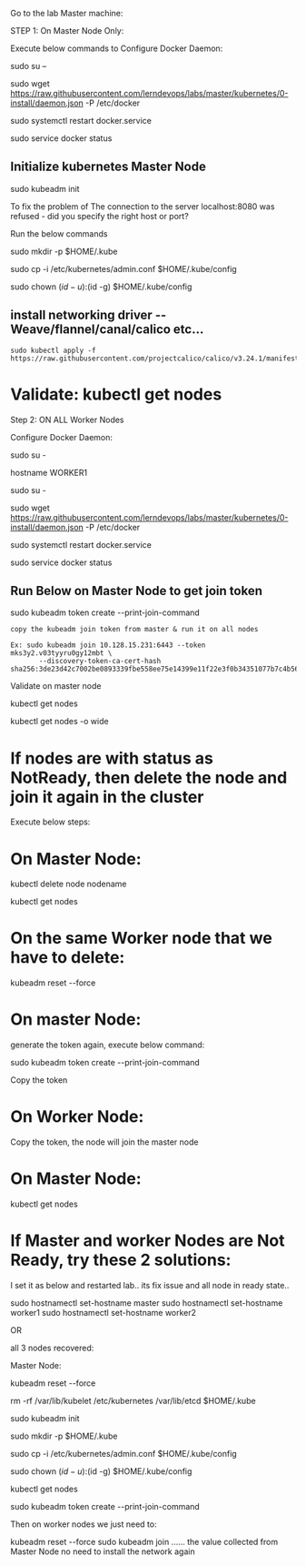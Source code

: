 Go to the lab Master machine:

STEP 1: On Master Node Only:

Execute below commands to Configure Docker Daemon: 

sudo su –
 
sudo wget https://raw.githubusercontent.com/lerndevops/labs/master/kubernetes/0-install/daemon.json -P /etc/docker

   sudo systemctl restart docker.service
   
   sudo service docker status
## Initialize kubernetes Master Node
 
   sudo kubeadm init 
 
To fix the problem of The connection to the server localhost:8080 was refused - did you specify the right host or port?
 
 Run the below commands 
 
   sudo mkdir -p $HOME/.kube
   
   sudo cp -i /etc/kubernetes/admin.conf $HOME/.kube/config
   
   sudo chown $(id -u):$(id -g) $HOME/.kube/config
 
   ## install networking driver -- Weave/flannel/canal/calico etc... 
 
    sudo kubectl apply -f https://raw.githubusercontent.com/projectcalico/calico/v3.24.1/manifests/calico.yaml
    
   
   # Validate:  kubectl get nodes


Step 2: ON ALL Worker Nodes


Configure Docker Daemon: 

sudo su - 

hostname WORKER1

sudo su -

   sudo wget https://raw.githubusercontent.com/lerndevops/labs/master/kubernetes/0-install/daemon.json -P /etc/docker
   
   sudo systemctl restart docker.service
   
   sudo service docker status
   
## Run Below on Master Node to get join token 
 
sudo kubeadm token create --print-join-command 

 
    copy the kubeadm join token from master & run it on all nodes
 
    Ex: sudo kubeadm join 10.128.15.231:6443 --token mks3y2.v03tyyru0gy12mbt \
           --discovery-token-ca-cert-hash sha256:3de23d42c7002be0893339fbe558ee75e14399e11f22e3f0b34351077b7c4b56
 
Validate on master node

kubectl get nodes

kubectl get nodes -o wide


If nodes are with status as NotReady, then delete the node and join it again in the cluster
===================================

Execute below steps:

On Master Node:
==================

kubectl delete node nodename

 kubectl get nodes
 
On the same Worker node that we have to delete:
============================================
 
 kubeadm reset --force
 
On master Node:
======================================
 
generate the token again, execute below command:
  
sudo kubeadm token create --print-join-command 
 
 Copy the token
 
On Worker Node:
===========================
 
 Copy the token, the node will join the master node
 
On Master Node:
 ==================
 
 kubectl get nodes
 
 
 If Master and worker Nodes are Not Ready, try these 2 solutions:
 ==================================================


I set it as below and restarted lab.. its fix issue and all node in ready state.. 

sudo hostnamectl set-hostname master
sudo hostnamectl set-hostname worker1
sudo hostnamectl set-hostname worker2


OR

all 3 nodes recovered: 

Master Node: 

kubeadm reset --force

rm -rf /var/lib/kubelet /etc/kubernetes /var/lib/etcd $HOME/.kube

sudo kubeadm init 

sudo mkdir -p $HOME/.kube

   sudo cp -i /etc/kubernetes/admin.conf $HOME/.kube/config
   
   sudo chown $(id -u):$(id -g) $HOME/.kube/config
   
kubectl get nodes

sudo kubeadm token create --print-join-command 

Then on worker nodes we just need to: 

kubeadm reset --force
sudo kubeadm join ...... the value collected from Master Node
no need to install the network again

